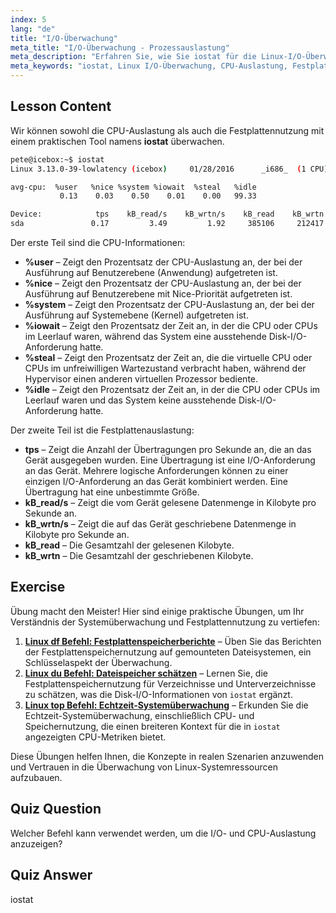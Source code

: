 ```yaml
---
index: 5
lang: "de"
title: "I/O-Überwachung"
meta_title: "I/O-Überwachung - Prozessauslastung"
meta_description: "Erfahren Sie, wie Sie iostat für die Linux-I/O-Überwachung verwenden. Verstehen Sie CPU- und Festplattennutzungsmetriken mit diesem wichtigen Befehl. Verbessern Sie die Systemleistung!"
meta_keywords: "iostat, Linux I/O-Überwachung, CPU-Auslastung, Festplattennutzung, Linux-Befehle, Anfänger, Tutorial, Anleitung"
---
```


## Lesson Content

Wir können sowohl die CPU-Auslastung als auch die Festplattennutzung mit einem praktischen Tool namens **iostat** überwachen.

```bash
pete@icebox:~$ iostat
Linux 3.13.0-39-lowlatency (icebox)     01/28/2016      _i686_  (1 CPU)

avg-cpu:  %user   %nice %system %iowait  %steal   %idle
           0.13    0.03    0.50    0.01    0.00   99.33

Device:            tps    kB_read/s    kB_wrtn/s    kB_read    kB_wrtn
sda               0.17         3.49         1.92     385106     212417
```

Der erste Teil sind die CPU-Informationen:

- **%user** – Zeigt den Prozentsatz der CPU-Auslastung an, der bei der Ausführung auf Benutzerebene (Anwendung) aufgetreten ist.
- **%nice** – Zeigt den Prozentsatz der CPU-Auslastung an, der bei der Ausführung auf Benutzerebene mit Nice-Priorität aufgetreten ist.
- **%system** – Zeigt den Prozentsatz der CPU-Auslastung an, der bei der Ausführung auf Systemebene (Kernel) aufgetreten ist.
- **%iowait** – Zeigt den Prozentsatz der Zeit an, in der die CPU oder CPUs im Leerlauf waren, während das System eine ausstehende Disk-I/O-Anforderung hatte.
- **%steal** – Zeigt den Prozentsatz der Zeit an, die die virtuelle CPU oder CPUs im unfreiwilligen Wartezustand verbracht haben, während der Hypervisor einen anderen virtuellen Prozessor bediente.
- **%idle** – Zeigt den Prozentsatz der Zeit an, in der die CPU oder CPUs im Leerlauf waren und das System keine ausstehende Disk-I/O-Anforderung hatte.

Der zweite Teil ist die Festplattenauslastung:

- **tps** – Zeigt die Anzahl der Übertragungen pro Sekunde an, die an das Gerät ausgegeben wurden. Eine Übertragung ist eine I/O-Anforderung an das Gerät. Mehrere logische Anforderungen können zu einer einzigen I/O-Anforderung an das Gerät kombiniert werden. Eine Übertragung hat eine unbestimmte Größe.
- **kB_read/s** – Zeigt die vom Gerät gelesene Datenmenge in Kilobyte pro Sekunde an.
- **kB_wrtn/s** – Zeigt die auf das Gerät geschriebene Datenmenge in Kilobyte pro Sekunde an.
- **kB_read** – Die Gesamtzahl der gelesenen Kilobyte.
- **kB_wrtn** – Die Gesamtzahl der geschriebenen Kilobyte.

## Exercise

Übung macht den Meister! Hier sind einige praktische Übungen, um Ihr Verständnis der Systemüberwachung und Festplattennutzung zu vertiefen:

1. **[Linux df Befehl: Festplattenspeicherberichte](https://labex.io/de/labs/linux-linux-df-command-disk-space-reporting-219188)** – Üben Sie das Berichten der Festplattenspeichernutzung auf gemounteten Dateisystemen, ein Schlüsselaspekt der Überwachung.
2. **[Linux du Befehl: Dateispeicher schätzen](https://labex.io/de/labs/linux-linux-du-command-file-space-estimating-219190)** – Lernen Sie, die Festplattenspeichernutzung für Verzeichnisse und Unterverzeichnisse zu schätzen, was die Disk-I/O-Informationen von `iostat` ergänzt.
3. **[Linux top Befehl: Echtzeit-Systemüberwachung](https://labex.io/de/labs/linux-linux-top-command-real-time-system-monitoring-388500)** – Erkunden Sie die Echtzeit-Systemüberwachung, einschließlich CPU- und Speichernutzung, die einen breiteren Kontext für die in `iostat` angezeigten CPU-Metriken bietet.

Diese Übungen helfen Ihnen, die Konzepte in realen Szenarien anzuwenden und Vertrauen in die Überwachung von Linux-Systemressourcen aufzubauen.

## Quiz Question

Welcher Befehl kann verwendet werden, um die I/O- und CPU-Auslastung anzuzeigen?

## Quiz Answer

iostat
